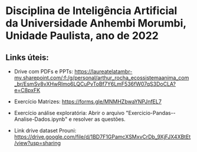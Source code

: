 # Disciplina de Inteligência Artificial da Universidade Anhembi Morumbi, Unidade Paulista, ano de 2022

## Links úteis:

 - Drive com PDFs e PPTs: https://laureatelatambr-my.sharepoint.com/:f:/g/personal/arthur_rocha_ecossistemaanima_com_br/EsmSv8vXHwRImo6LQCuPvToBf7Y6LmF536fW07qS3DoCLA?e=C8pxFK

 - Exercício Matrizes: https://forms.gle/MNMHZbwaYNPJnfEL7

 - Exercício análise exploratória: Abrir o arquivo "Exercicio-Pandas--Analise-Dados.ipynb" e resolver as questões.

 - Link drive dataset Prouni: https://drive.google.com/file/d/1BD7F1GPamcXSMxvCrDb_9XjFJX4XBtEt/view?usp=sharing
